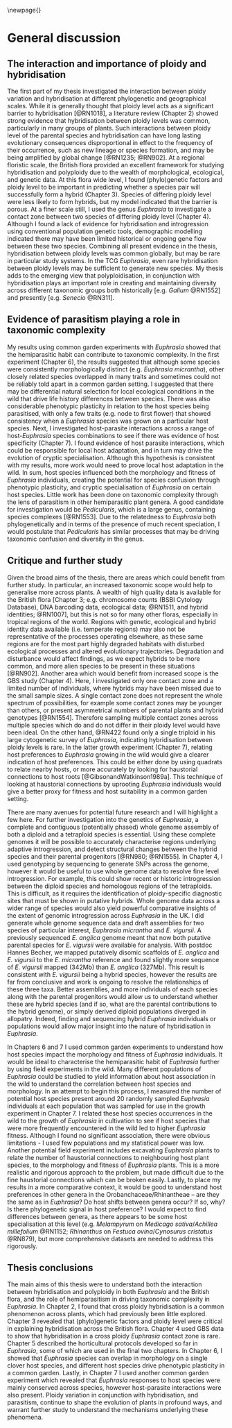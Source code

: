 \newpage{}

# General discussion

## The interaction and importance of ploidy and hybridisation

The first part of my thesis investigated the interaction between ploidy variation and hybridisation at different phylogenetic and geographical scales. While it is generally thought that ploidy level acts as a significant barrier to hybridisation [@RN1018], a literature review (Chapter 2) showed strong evidence that hybridisation between ploidy levels was common, particularly in many groups of plants. Such interactions between ploidy level of the parental species and hybridisation can have long lasting evolutionary consequences disproportional in effect to the frequency of their occurrence, such as new lineage or species formation, and may be being amplified by global change [@RN1235; @RN902]. At a regional floristic scale, the British flora provided an excellent framework for studying hybridisation and polyploidy due to the wealth of morphological, ecological, and genetic data. At this flora wide level, I found (phylo)genetic factors and ploidy level to be important in predicting whether a species pair will successfully form a hybrid (Chapter 3). Species of differing ploidy level were less likely to form hybrids, but my model indicated that the barrier is porous. At a finer scale still, I used the genus *Euphrasia* to investigate a contact zone between two species of differing ploidy level (Chapter 4). Although I found a lack of evidence for hybridisation and introgression using conventional population genetic tools, demographic modelling indicated there may have been limited historical or ongoing gene flow between these two species. Combining all present evidence in the thesis, hybridisation between ploidy levels was common globally, but may be rare in particular study systems. In the TCG *Euphrasia*, even rare hybridisation between ploidy levels may be sufficient to generate new species. My thesis adds to the emerging view that polyploidisation, in conjunction with hybridisation plays an important role in creating and maintaining diversity across different taxonomic groups both historically [e.g. *Galium* @RN1552] and presently [e.g. *Senecio* @RN311].

## Evidence of parasitism playing a role in taxonomic complexity

My results using common garden experiments with *Euphrasia* showed that the hemiparasitic habit can contribute to taxonomic complexity. In the first experiment (Chapter 6), the results suggested that although some species were consistently morphologically distinct (e.g. *Euphrasia micrantha*), other closely related species overlapped in many traits and sometimes could not be reliably told apart in a common garden setting. I suggested that there may be differential natural selection for local ecological conditions in the wild that drive life history differences between species. There was also considerable phenotypic plasticity in relation to the host species being parasitised, with only a few traits (e.g. node to first flower) that showed consistency when a *Euphrasia* species was grown on a particular host species. Next, I investigated host-parasite interactions across a range of host-*Euphrasia* species combinations to see if there was evidence of host specificity (Chapter 7). I found evidence of host parasite interactions, which could be responsible for local host adaptation, and in turn may drive the evolution of cryptic specialisation. Although this hypothesis is consistent with my results, more work would need to prove local host adaptation in the wild. In sum, host species influenced both the morphology and fitness of *Euphrasia* individuals, creating the potential for species confusion through phenotypic plasticity, and cryptic specialisation of *Euphrasia* on certain host species. Little work has been done on taxonomic complexity through the lens of parasitism in other hemiparasitic plant genera. A good candidate for investigation would be *Pedicularis*, which is a large genus, containing species complexes [@RN1553]. Due to the relatedness to *Euphrasia* both phylogenetically and in terms of the presence of much recent speciation, I would postulate that *Pedicularis* has similar processes that may be driving taxonomic confusion and diversity in the genus.
 
## Critique and further study

Given the broad aims of the thesis, there are areas which could benefit from further study. In particular, an increased taxonomic scope would help to generalise more across plants. A wealth of high quality data is available for the British flora [Chapter 3; e.g. chromosome counts (BSBI Cytology Database), DNA barcoding data, ecological data; @RN1511, and hybrid identities; @RN1007], but this is not so for many other floras, especially in tropical regions of the world. Regions with genetic, ecological and hybrid identity data available (i.e. temperate regions) may also not be representative of the processes operating elsewhere, as these same regions are for the most part highly degraded habitats with disturbed ecological processes and altered evolutionary trajectories. Degradation and disturbance would affect findings, as we expect hybrids to be more common, and more alien species to be present in these situations [@RN902]. Another area which would benefit from increased scope is the GBS study (Chapter 4). Here, I investigated only one contact zone and a limited number of individuals, where hybrids may have been missed due to the small sample sizes. A single contact zone does not represent the whole spectrum of possibilities, for example some contact zones may be younger than others, or present asymmetrical numbers of parental plants and hybrid genotypes [@RN1554]. Therefore sampling multiple contact zones across multiple species which do and do not differ in their ploidy level would have been ideal. On the other hand, @RN422 found only a single triploid in his large cytogenetic survey of *Euphrasia*, indicating hybridisation between ploidy levels is rare. In the latter growth experiment (Chapter 7), relating host preferences to *Euphrasia* growing in the wild would give a clearer indication of host preferences. This could be either done by using quadrats to relate nearby hosts, or more accurately by looking for haustorial connections to host roots [@GibsonandWatkinson1989a]. This technique of looking at haustorial connections by uprooting *Euphrasia* individuals would give a better proxy for fitness and host suitability in a common garden setting.

There are many avenues for potential future research and I will highlight a few here. For further investigation into the genetics of *Euphrasia*, a complete and contiguous (potentially phased) whole genome assembly of both a diploid and a tetraploid species is essential. Using these complete genomes it will be possible to accurately characterise regions underlying adaptive introgression, and detect structural changes between the hybrid species and their parental progenitors [@RN980; @RN1555]. In Chapter 4, I used genotyping by sequencing to generate SNPs across the genome, however it would be useful to use whole genome data to resolve fine level introgression. For example, this could show recent or historic introgression between the diploid species and homologous regions of the tetraploids. This is difficult, as it requires the identification of ploidy-specific diagnostic sites that must be shown in putative hybrids. Whole genome data across a wider range of species would also yield powerful comparative insights of the extent of genomic introgression across *Euphrasia* in the UK. I did generate whole genome sequence data and draft assemblies for two species of particular interest, *Euphrasia micrantha* and *E. vigursii*. A previously sequenced *E. anglica* genome meant that now both putative parental species for *E. vigursii* were available for analysis. With postdoc Hannes Becher, we mapped putatively disomic scaffolds of *E. anglica* and *E. vigursii* to the *E. micrantha* reference and found slightly more sequence of *E. vigursii* mapped (342Mb) than *E. anglica* (327Mb). This result is consistent with *E. vigursii* being a hybrid species, however the results are far from conclusive and work is ongoing to resolve the relationships of these three taxa. Better assemblies, and more individuals of each species along with the parental progenitors would allow us to understand whether these are hybrid species (and if so, what are the parental contributions to the hybrid genome), or simply derived diploid populations diverged in allopatry. Indeed, finding and sequencing hybrid *Euphrasia* individuals or populations would allow major insight into the nature of hybridisation in *Euphrasia*.

In Chapters 6 and 7 I used common garden experiments to understand how host species impact the morphology and fitness of *Euphrasia* individuals. It would be ideal to characterise the hemiparasitic habit of *Euphrasia* further by using field experiments in the wild. Many different populations of *Euphrasia* could be studied to yield information about host association in the wild to understand the correlation between host species and morphology. In an attempt to begin this process, I measured the number of potential host species present around 20 randomly sampled *Euphrasia* individuals at each population that was sampled for use in the growth experiment in Chapter 7. I related these host species occurrences in the wild to the growth of *Euphrasia* in cultivation to see if host species that were more frequently encountered in the wild led to higher *Euphrasia* fitness. Although I found no significant association, there were obvious limitations - I used few populations and my statistical power was low. Another potential field experiment includes excavating *Euphrasia* plants to relate the number of haustorial connections to neighbouring host plant species, to the morphology and fitness of *Euphrasia* plants. This is a more realistic and rigorous approach to the problem, but made difficult due to the fine haustorial connections which can be broken easily. Lastly, to place my results in a more comparative context, it would be good to understand host preferences in other genera in the Orobanchaceae/Rhinantheae – are they the same as in *Euphrasia*? Do host shifts between genera occur? If so, why? Is there phylogenetic signal in host preference? I would expect to find differences between genera, as there appears to be some host specialisation at this level (e.g. *Melampyrum* on *Medicago sativa*/*Achillea millefolium* @RN1152; *Rhinanthus* on *Festuca ovina*/*Cynosurus cristatus* @RN879), but more comprehensive datasets are needed to address this rigorously.

## Thesis conclusions

The main aims of this thesis were to understand both the interaction between hybridisation and polyploidy in both *Euphrasia* and the British flora, and the role of hemiparasitism in driving taxonomic complexity in *Euphrasia*. In Chapter 2, I found that cross ploidy hybridisation is a common phenomenon across plants, which had previously been little explored. Chapter 3 revealed that (phylo)genetic factors and ploidy level were critical in explaining hybridisation across the British flora. Chapter 4 used GBS data to show that hybridisation in a cross ploidy *Euphrasia* contact zone is rare. Chapter 5 described the horticultural protocols developed so far in *Euphrasia*, some of which are used in the final two chapters. In Chapter 6, I showed that *Euphrasia* species can overlap in morphology on a single clover host species, and different host species drive phenotypic plasticity in a common garden. Lastly, in Chapter 7 I used another common garden experiment which revealed that *Euphrasia* responses to host species were mainly conserved across species, however host-parasite interactions were also present. Ploidy variation in conjunction with hybridisation, and parasitism, continue to shape the evolution of plants in profound ways, and warrant further study to understand the mechanisms underlying these phenomena.
